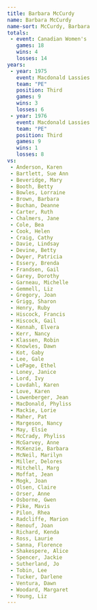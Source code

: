 ```yaml
---
title: Barbara McCurdy
name: Barbara McCurdy
name-sort: McCurdy, Barbara
totals:
 - event: Canadian Women's
   games: 18
   wins: 4
   losses: 14
years:
 - year: 1975
   event: Macdonald Lassies
   team: "PE"
   position: Third
   games: 9
   wins: 3
   losses: 6
 - year: 1976
   event: Macdonald Lassies
   team: "PE"
   position: Third
   games: 9
   wins: 1
   losses: 8
vs:
 - Anderson, Karen
 - Bartlett, Sue Ann
 - Beveridge, Mary
 - Booth, Betty
 - Bowles, Lorraine
 - Brown, Barbara
 - Buchan, Deanne
 - Carter, Ruth
 - Chalmers, Jane
 - Cole, Bea
 - Cook, Helen
 - Craig, Cathy
 - Davie, Lindsay
 - Devine, Betty
 - Dwyer, Patricia
 - Essery, Brenda
 - Frandsen, Gail
 - Garey, Dorothy
 - Garneau, Michelle
 - Gemmell, Liz
 - Gregory, Joan
 - Grigg, Sharon
 - Henry, Ruby
 - Hiscock, Francis
 - Hiscock, Gail
 - Kennah, Elvera
 - Kerr, Nancy
 - Klassen, Robin
 - Knowles, Dawn
 - Kot, Gaby
 - Lee, Gale
 - LePage, Ethel
 - Loney, Janice
 - Lord, Ivy
 - Lovdahl, Karen
 - Love, Karen
 - Lowenberger, Jean
 - MacDonald, Phyliss
 - Mackie, Lorie
 - Maher, Pat
 - Margeson, Nancy
 - May, Elsie
 - McCrady, Phyliss
 - McGarvey, Anne
 - McKenzie, Barbara
 - McNeil, Marilyn
 - Miller, Delores
 - Mitchell, Marg
 - Moffat, Jean
 - Mogk, Joan
 - Olsen, Claire
 - Orser, Anne
 - Osborne, Gwen
 - Pike, Mavis
 - Pilon, Rhea
 - Radcliffe, Marion
 - Renouf, Joan
 - Richard, Kenda
 - Ross, Laurie
 - Sanna, Florence
 - Shakespere, Alice
 - Spencer, Jackie
 - Sutherland, Jo
 - Tobin, Lee
 - Tucker, Darlene
 - Ventura, Dawn
 - Woodard, Margaret
 - Young, Liz
---
```

